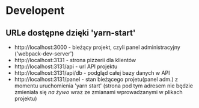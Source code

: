# Developent

## URLe dostępne dzięki 'yarn-start'

- http://localhost:3000 - bieżący projekt, czyli panel administracyjny ('webpack-dev-server')
- http://localhost:3131 - strona pizzerii dla klientów
- http://localhost:3131/api - url API projektu
- http://localhost:3131/api/db - podgląd całej bazy danych w API
- http://localhost:3131/panel - stan bieżącego projetu(panel adm.) z momentu uruchomienia 'yarn start' (strona pod tym adresem nie będzie zmieniała się _na żywo_ wraz ze zmianami wprowadzanymi w plikach projektu)

